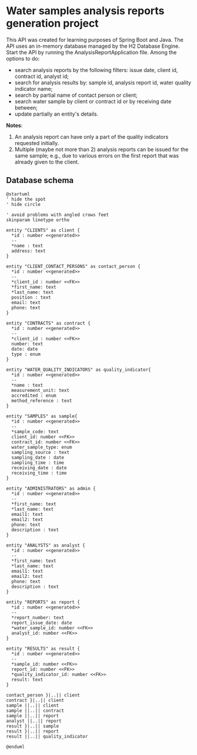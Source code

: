 # Water samples analysis reports generation project

This API was created for learning purposes of Spring Boot and Java. 
The API uses an in-memory database managed by the H2 Database Engine.
Start the API by running the AnalysisReportApplication file.
Among the options to do:
 - search analysis reports by the following filters: issue date, client id, contract id, analyst id;
 - search for analysis results by: sample id, analysis report id, water quality indicator name;
 - search by partial name of contact person or client;
 - search water sample by client or contract id or by receiving date between;
 - update partially an entity's details.

   
**Notes**: 
1. An analysis report can have only a part of the quality indicators requested initially. 
2. Multiple (maybe not more than 2) analysis reports can be issued for the same sample; e.g., due to various errors on the first report that was already given to the client.

## Database schema

```plantuml
@startuml
' hide the spot
' hide circle

' avoid problems with angled crows feet
skinparam linetype ortho

entity "CLIENTS" as client {
  *id : number <<generated>>
  --
  *name : text
  address: text
}

entity "CLIENT_CONTACT_PERSONS" as contact_person {
  *id : number <<generated>>
  --
  *client_id : number <<FK>>
  *first_name: text
  *last_name: text
  position : text
  email: text
  phone: text
}

entity "CONTRACTS" as contract {
  *id : number <<generated>>
  --
  *client_id : number <<FK>>
  number: text
  date: date
  type : enum
}

entity "WATER_QUALITY_INDICATORS" as quality_indicator{
  *id : number <<generated>>
  --
  *name : text
  measurement_unit: text
  accredited : enum
  method_reference : text
}

entity "SAMPLES" as sample{
  *id : number <<generated>>
  --
  *sample_code: text
  client_id: number <<FK>>
  contract_id: number <<FK>>
  water_sample_type: enum
  sampling_source : text
  sampling_date : date
  sampling_time : time
  receiving_date : date
  receiving_time : time
}

entity "ADMINISTRATORS" as admin {
  *id : number <<generated>>
  --
  *first_name: text
  *last_name: text
  email1: text
  email2: text
  phone: text
  description : text
}

entity "ANALYSTS" as analyst {
  *id : number <<generated>>
  --
  *first_name: text
  *last_name: text
  email1: text
  email2: text
  phone: text
  description : text
}

entity "REPORTS" as report {
  *id : number <<generated>>
  --
  *report_number: text
  report_issue_date: date
  *water_sample_id: number <<FK>>
  analyst_id: number <<FK>>
}

entity "RESULTS" as result {
  *id : number <<generated>>
  --
  *sample_id: number <<FK>>
  report_id: number <<FK>>
  *quality_indicator_id: number <<FK>>
  result: text
}

contact_person }|..|| client
contract }|..|| client
sample ||..|| client
sample ||..|| contract
sample ||..|| report
analyst ||..|| report
result }|..|| sample
result }|..|| report
result ||..|| quality_indicator

@enduml
```